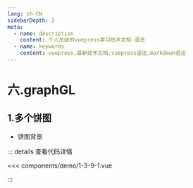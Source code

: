 ```yaml
---
lang: zh-CN
sidebarDepth: 2
meta:
  - name: description
    content: 个人总结的vuepress学习技术文档-语法
  - name: keywords
    content: vuepress,最新技术文档,vuepress语法,markdown语法
---
```


# 六.graphGL

## 1.多个饼图

- 饼图背景

  <Container url="/resume/?type=echarts&name=1-3-9-1.vue" />

::: details 查看代码详情

<<< components/demo/1-3-9-1.vue

:::
